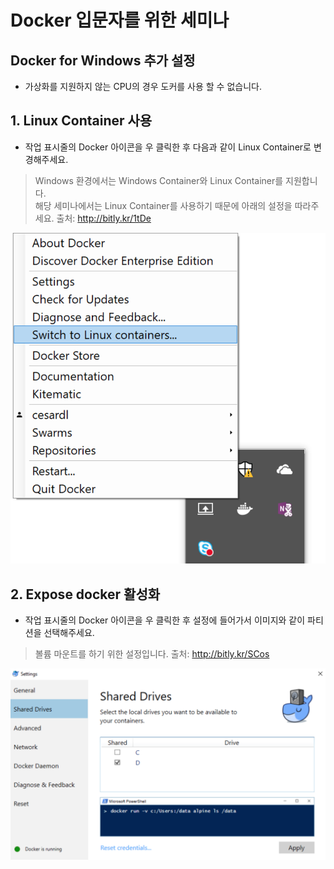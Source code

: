 # Docker 입문자를 위한 세미나

## Docker for Windows 추가 설정

- 가상화를 지원하지 않는 CPU의 경우 도커를 사용 할 수 없습니다.  

## 1. Linux Container 사용

- 작업 표시줄의 Docker 아이콘을 우 클릭한 후 다음과 같이 Linux Container로 변경해주세요.
> Windows 환경에서는 Windows Container와 Linux Container를 지원합니다.  
해당 세미나에서는 Linux Container를 사용하기 때문에 아래의 설정을 따라주세요.
> 출처: http://bitly.kr/1tDe

![windows](./assets/images/win_0.png)

## 2. Expose docker 활성화

- 작업 표시줄의 Docker 아이콘을 우 클릭한 후 설정에 들어가서 이미지와 같이 파티션을 선택해주세요.
> 볼륨 마운트를 하기 위한 설정입니다.
> 출처: http://bitly.kr/SCos

![windows](./assets/images/win_1.png)
